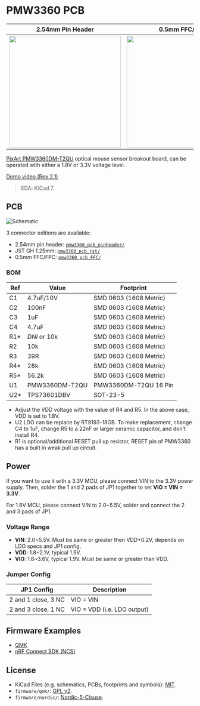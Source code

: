 # PMW3360 PCB

| 2.54mm Pin Header                                                                                     | 0.5mm FFC/FPC                                                                                         |
| ----------------------------------------------------------------------------------------------------- | ----------------------------------------------------------------------------------------------------- |
| <a href="https://i.imgur.com/dnOzjEC.jpg"><img src="https://i.imgur.com/dnOzjEC.jpg" width="300"></a> | <a href="https://i.imgur.com/n6hp9wy.jpg"><img src="https://i.imgur.com/n6hp9wy.jpg" width="300"></a> |

[PixArt PMW3360DM-T2QU](https://www.pixart.com/products-detail/10/PMW3360DM-T2QU) optical mouse sensor breakout board, can be operated with either a 1.8V or 3.3V voltage level.

[Demo video (Rev 2.1)](https://youtu.be/orrze81mV_8?t=312)

> EDA: KiCad 7.

## PCB

![Schematic](https://i.imgur.com/Yu6TUAT.png)

3 connector editions are available:
- 2.54mm pin header: [`pmw3360_pcb_pinheader/`](/pmw3360_pcb_pinheader/)
- JST GH 1.25mm: [`pmw3360_pcb_jst/`](/pmw3360_pcb_jst/)
- 0.5mm FFC/FPC: [`pmw3360_pcb_FFC/`](/pmw3360_pcb_ffc/)

### BOM

| Ref  | Value          | Footprint              |
| ---- | -------------- | ---------------------- |
| C1   | 4.7uF/10V      | SMD 0603 (1608 Metric) |
| C2   | 100nF          | SMD 0603 (1608 Metric) |
| C3   | 1uF            | SMD 0603 (1608 Metric) |
| C4   | 4.7uF          | SMD 0603 (1608 Metric) |
| R1\* | *DNI* or 10k   | SMD 0603 (1608 Metric) |
| R2   | 10k            | SMD 0603 (1608 Metric) |
| R3   | 39R            | SMD 0603 (1608 Metric) |
| R4\* | 28k            | SMD 0603 (1608 Metric) |
| R5\* | 56.2k          | SMD 0603 (1608 Metric) |
| U1   | PMW3360DM-T2QU | PMW3360DM-T2QU 16 Pin  |
| U2\* | TPS73601DBV    | SOT-23-5               |

- Adjust the VDD voltage with the value of R4 and R5. In the above case, VDD is set to 1.8V.
- U2 LDO can be replace by RT9193-18GB. To make replacement, change C4 to 1uF, change R5 to a 22nF or larger ceramic capacitor, and don't install R4.
- R1 is optional/additional RESET pull up resistor, RESET pin of PMW3360 has a built in weak pull up circuit.

## Power

If you want to use it with a 3.3V MCU, please connect VIN to the 3.3V power supply. Then, solder the 1 and 2 pads of JP1 together to set **VIO = VIN = 3.3V**.

For 1.8V MCU, please connect VIN to 2.0\~5.5V, solder and connect the 2 and 3 pads of JP1.

### Voltage Range

- **VIN**: 2.0\~5.5V. Must be same or greater then VDD+0.2V, depends on LDO specs and JP1 config.
- **VDD**: 1.8\~2.1V, typical 1.9V.
- **VIO**: 1.8\~3.6V, typical 1.9V. Must be same or greater than VDD.

### Jumper Config

| JP1 Config          | Description                 |
| ------------------- | --------------------------- |
| 2 and 1 close, 3 NC | VIO = VIN                   |
| 2 and 3 close, 1 NC | VIO = VDD (i.e. LDO output) |

## Firmware Examples

- [QMK](/firmware/qmk/pmw3360_test/)
- [nRF Connect SDK (NCS)](/firmware/nordic/)

## License

- KiCad Files (e.g. schematics, PCBs, footprints and symbols): [MIT](/LICENSE).
- `firmware/qmk/`: [GPL v2](/LICENSE_QMK).
- `firmware/nordic/`: [Nordic-5-Clause](/LICENSE_Nordic).
